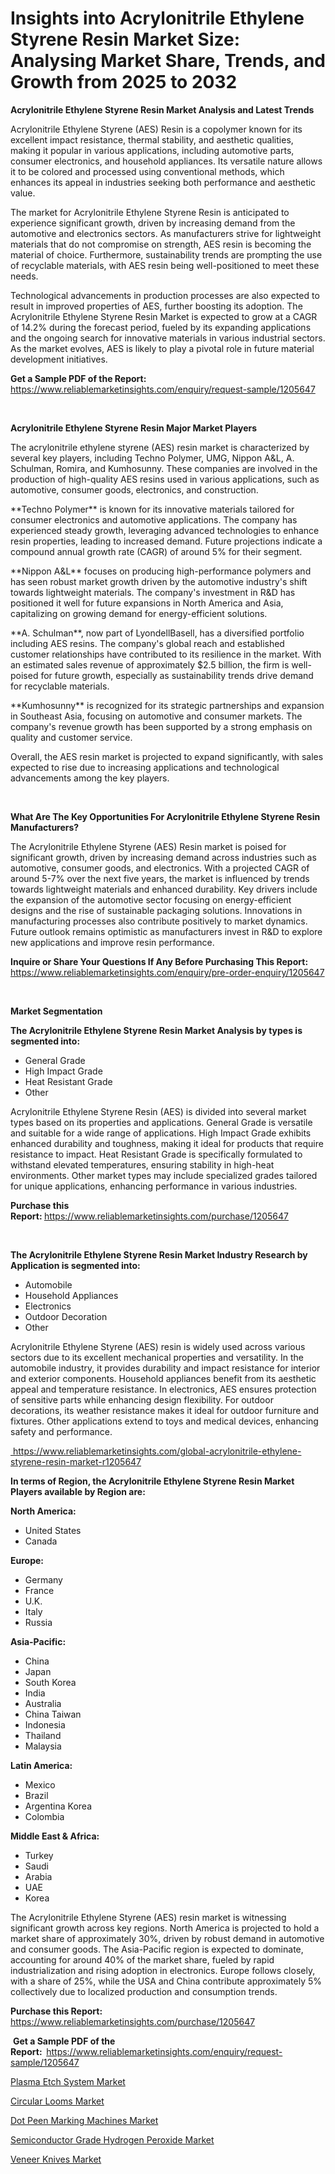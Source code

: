 <p><h1>Insights into Acrylonitrile Ethylene Styrene Resin Market Size: Analysing Market Share, Trends, and Growth from 2025 to 2032</h1></p><p><strong>Acrylonitrile Ethylene Styrene Resin Market Analysis and Latest Trends</strong></p>
<p><p>Acrylonitrile Ethylene Styrene (AES) Resin is a copolymer known for its excellent impact resistance, thermal stability, and aesthetic qualities, making it popular in various applications, including automotive parts, consumer electronics, and household appliances. Its versatile nature allows it to be colored and processed using conventional methods, which enhances its appeal in industries seeking both performance and aesthetic value.</p><p>The market for Acrylonitrile Ethylene Styrene Resin is anticipated to experience significant growth, driven by increasing demand from the automotive and electronics sectors. As manufacturers strive for lightweight materials that do not compromise on strength, AES resin is becoming the material of choice. Furthermore, sustainability trends are prompting the use of recyclable materials, with AES resin being well-positioned to meet these needs.</p><p>Technological advancements in production processes are also expected to result in improved properties of AES, further boosting its adoption. The Acrylonitrile Ethylene Styrene Resin Market is expected to grow at a CAGR of 14.2% during the forecast period, fueled by its expanding applications and the ongoing search for innovative materials in various industrial sectors. As the market evolves, AES is likely to play a pivotal role in future material development initiatives.</p></p>
<p><strong>Get a Sample PDF of the Report:&nbsp;</strong> <a href="https://www.reliablemarketinsights.com/enquiry/request-sample/1205647?utm_campaign=3369&utm_medium=2&utm_source=Github&utm_content=ia&utm_term=26032025&utm_id=acrylonitrile-ethylene-styrene-resin">https://www.reliablemarketinsights.com/enquiry/request-sample/1205647</a></p>
<p>&nbsp;</p>
<p><strong>Acrylonitrile Ethylene Styrene Resin Major Market Players</strong></p>
<p><p>The acrylonitrile ethylene styrene (AES) resin market is characterized by several key players, including Techno Polymer, UMG, Nippon A&L, A. Schulman, Romira, and Kumhosunny. These companies are involved in the production of high-quality AES resins used in various applications, such as automotive, consumer goods, electronics, and construction.</p><p>**Techno Polymer** is known for its innovative materials tailored for consumer electronics and automotive applications. The company has experienced steady growth, leveraging advanced technologies to enhance resin properties, leading to increased demand. Future projections indicate a compound annual growth rate (CAGR) of around 5% for their segment.</p><p>**Nippon A&L** focuses on producing high-performance polymers and has seen robust market growth driven by the automotive industry's shift towards lightweight materials. The company's investment in R&D has positioned it well for future expansions in North America and Asia, capitalizing on growing demand for energy-efficient solutions.</p><p>**A. Schulman**, now part of LyondellBasell, has a diversified portfolio including AES resins. The company's global reach and established customer relationships have contributed to its resilience in the market. With an estimated sales revenue of approximately $2.5 billion, the firm is well-poised for future growth, especially as sustainability trends drive demand for recyclable materials.</p><p>**Kumhosunny** is recognized for its strategic partnerships and expansion in Southeast Asia, focusing on automotive and consumer markets. The company's revenue growth has been supported by a strong emphasis on quality and customer service.</p><p>Overall, the AES resin market is projected to expand significantly, with sales expected to rise due to increasing applications and technological advancements among the key players.</p></p>
<p>&nbsp;</p>
<p><strong>What Are The Key Opportunities For Acrylonitrile Ethylene Styrene Resin Manufacturers?</strong></p>
<p><p>The Acrylonitrile Ethylene Styrene (AES) Resin market is poised for significant growth, driven by increasing demand across industries such as automotive, consumer goods, and electronics. With a projected CAGR of around 5-7% over the next five years, the market is influenced by trends towards lightweight materials and enhanced durability. Key drivers include the expansion of the automotive sector focusing on energy-efficient designs and the rise of sustainable packaging solutions. Innovations in manufacturing processes also contribute positively to market dynamics. Future outlook remains optimistic as manufacturers invest in R&D to explore new applications and improve resin performance.</p></p>
<p><strong>Inquire or Share Your Questions If Any Before Purchasing This Report:</strong> <a href="https://www.reliablemarketinsights.com/enquiry/pre-order-enquiry/1205647?utm_campaign=3369&utm_medium=2&utm_source=Github&utm_content=ia&utm_term=26032025&utm_id=acrylonitrile-ethylene-styrene-resin">https://www.reliablemarketinsights.com/enquiry/pre-order-enquiry/1205647</a></p>
<p>&nbsp;</p>
<p><strong>Market Segmentation</strong></p>
<p><strong>The Acrylonitrile Ethylene Styrene Resin Market Analysis by types is segmented into:</strong></p>
<p><ul><li>General Grade</li><li>High Impact Grade</li><li>Heat Resistant Grade</li><li>Other</li></ul></p>
<p><p>Acrylonitrile Ethylene Styrene Resin (AES) is divided into several market types based on its properties and applications. General Grade is versatile and suitable for a wide range of applications. High Impact Grade exhibits enhanced durability and toughness, making it ideal for products that require resistance to impact. Heat Resistant Grade is specifically formulated to withstand elevated temperatures, ensuring stability in high-heat environments. Other market types may include specialized grades tailored for unique applications, enhancing performance in various industries.</p></p>
<p><strong>Purchase this Report:&nbsp;</strong><a href="https://www.reliablemarketinsights.com/purchase/1205647?utm_campaign=3369&utm_medium=2&utm_source=Github&utm_content=ia&utm_term=26032025&utm_id=acrylonitrile-ethylene-styrene-resin">https://www.reliablemarketinsights.com/purchase/1205647</a></p>
<p>&nbsp;</p>
<p><strong>The Acrylonitrile Ethylene Styrene Resin Market Industry Research by Application is segmented into:</strong></p>
<p><ul><li>Automobile</li><li>Household Appliances</li><li>Electronics</li><li>Outdoor Decoration</li><li>Other</li></ul></p>
<p><p>Acrylonitrile Ethylene Styrene (AES) resin is widely used across various sectors due to its excellent mechanical properties and versatility. In the automobile industry, it provides durability and impact resistance for interior and exterior components. Household appliances benefit from its aesthetic appeal and temperature resistance. In electronics, AES ensures protection of sensitive parts while enhancing design flexibility. For outdoor decorations, its weather resistance makes it ideal for outdoor furniture and fixtures. Other applications extend to toys and medical devices, enhancing safety and performance.</p></p>
<p><a href="https://www.reliablemarketinsights.com/global-acrylonitrile-ethylene-styrene-resin-market-r1205647?utm_campaign=3369&utm_medium=2&utm_source=Github&utm_content=ia&utm_term=26032025&utm_id=acrylonitrile-ethylene-styrene-resin">&nbsp;https://www.reliablemarketinsights.com/global-acrylonitrile-ethylene-styrene-resin-market-r1205647</a></p>
<p><strong>In terms of Region, the Acrylonitrile Ethylene Styrene Resin Market Players available by Region are:</strong></p>
<p>
    <p> <strong> North America: </strong>
        <ul>
            <li>United States</li>
            <li>Canada</li>
        </ul>
        </p> 
    <p> <strong> Europe: </strong>
        <ul>
            <li>Germany</li>
            <li>France</li>
            <li>U.K.</li>
            <li>Italy</li>
            <li>Russia</li>
        </ul>
        </p> 
    <p> <strong> Asia-Pacific: </strong>
        <ul>
            <li>China</li>
            <li>Japan</li>
            <li>South Korea</li>
            <li>India</li>
            <li>Australia</li>
            <li>China Taiwan</li>
            <li>Indonesia</li>
            <li>Thailand</li>
            <li>Malaysia</li>
        </ul>
        </p> 
    <p> <strong> Latin America: </strong>
        <ul>
            <li>Mexico</li>
            <li>Brazil</li>
            <li>Argentina Korea</li>
            <li>Colombia</li>
        </ul>
        </p> 
    <p> <strong> Middle East & Africa: </strong>
        <ul>
            <li>Turkey</li>
            <li>Saudi</li>
            <li>Arabia</li>
            <li>UAE</li>
            <li>Korea</li>
        </ul>
    </p>
    </p>
<p><p>The Acrylonitrile Ethylene Styrene (AES) resin market is witnessing significant growth across key regions. North America is projected to hold a market share of approximately 30%, driven by robust demand in automotive and consumer goods. The Asia-Pacific region is expected to dominate, accounting for around 40% of the market share, fueled by rapid industrialization and rising adoption in electronics. Europe follows closely, with a share of 25%, while the USA and China contribute approximately 5% collectively due to localized production and consumption trends.</p></p>
<p><strong>Purchase this Report: </strong><a href="https://www.reliablemarketinsights.com/purchase/1205647?utm_campaign=3369&utm_medium=2&utm_source=Github&utm_content=ia&utm_term=26032025&utm_id=acrylonitrile-ethylene-styrene-resin">https://www.reliablemarketinsights.com/purchase/1205647</a></p>
<p>&nbsp;<strong>Get a Sample PDF of the Report:&nbsp;&nbsp;</strong><a href="https://www.reliablemarketinsights.com/enquiry/request-sample/1205647?utm_campaign=3369&utm_medium=2&utm_source=Github&utm_content=ia&utm_term=26032025&utm_id=acrylonitrile-ethylene-styrene-resin">https://www.reliablemarketinsights.com/enquiry/request-sample/1205647</a></p>
<p><strong></strong></p>
<p><p><a href="https://www.linkedin.com/pulse/navigating-plasma-etch-system-market-size-using-10-cagr-9852e?utm_campaign=3369&utm_medium=2&utm_source=Github&utm_content=ia&utm_term=26032025&utm_id=acrylonitrile-ethylene-styrene-resin">Plasma Etch System Market</a></p><p><a href="https://www.linkedin.com/pulse/exploring-potential-circular-looms-marketthe-upcoming-ovdge?utm_campaign=3369&utm_medium=2&utm_source=Github&utm_content=ia&utm_term=26032025&utm_id=acrylonitrile-ethylene-styrene-resin">Circular Looms Market</a></p><p><a href="https://www.linkedin.com/pulse/insightful-dot-peen-marking-machines-market-report-swot-yurve?utm_campaign=3369&utm_medium=2&utm_source=Github&utm_content=ia&utm_term=26032025&utm_id=acrylonitrile-ethylene-styrene-resin">Dot Peen Marking Machines Market</a></p><p><a href="https://github.com/shirlantosx7/Market-Research-Report-List-1/blob/main/semiconductor-grade-hydrogen-peroxide-market.md?utm_campaign=3369&utm_medium=2&utm_source=Github&utm_content=ia&utm_term=26032025&utm_id=acrylonitrile-ethylene-styrene-resin">Semiconductor Grade Hydrogen Peroxide Market</a></p><p><a href="https://www.linkedin.com/pulse/projected-105-cagr-veneer-knives-market-2025-2032-trend-voooe?utm_campaign=3369&utm_medium=2&utm_source=Github&utm_content=ia&utm_term=26032025&utm_id=acrylonitrile-ethylene-styrene-resin">Veneer Knives Market</a></p></p>